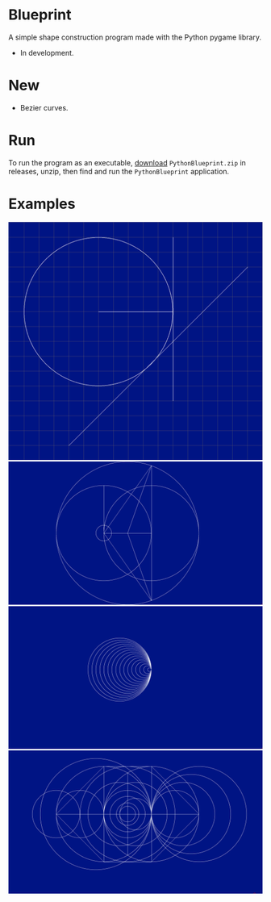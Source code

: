 # Blueprint

A simple shape construction program made with the Python pygame library.
- In development.

# New
- Bezier curves.

# Run

To run the program as an executable, [download](https://github.com/SeanJxie/Blueprint/releases/download/v1.0/PythonBlueprint.zip) `PythonBlueprint.zip` in releases, unzip, then find and run the `PythonBlueprint` application.

# Examples
![example](https://github.com/SeanJxie/Blueprint/blob/main/images/example.png)
![example_2](https://github.com/SeanJxie/Blueprint/blob/main/images/example_2.png)
![example_3](https://github.com/SeanJxie/Blueprint/blob/main/images/example_3.png)
![example_4](https://github.com/SeanJxie/Blueprint/blob/main/images/example_4.png)


